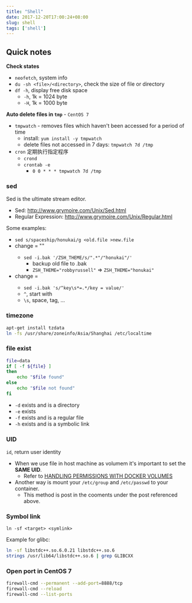 ```yaml
---
title: "Shell"
date: 2017-12-20T17:00:24+08:00
slug: shell
tags: ['shell']
---
```


## Quick notes

**Check states**

- `neofetch`, system info
- `du -sh <file>/<directory>`, check the size of file or directory
- `df -h`, display free disk space
    - `-h`, 1k = 1024 byte
    - `-H`, 1k = 1000 byte


**Auto delete files in `tmp`** - `CentOS 7`

- `tmpwatch` - removes files which haven't been accessed for a period of time
    - install: `yum install -y tmpwatch`
    - delete files not accessed in 7 days: `tmpwatch 7d /tmp`
- `cron` 定期执行指定程序
    - `crond`
    - `crontab -e`
        - `0 0 * * * tmpwatch 7d /tmp`

<!--more-->

### sed

Sed is the ultimate stream editor.

- Sed: http://www.grymoire.com/Unix/Sed.html
- Regular Expression: http://www.grymoire.com/Unix/Regular.html

Some examples:

- `sed s/spaceship/honukai/g <old.file >new.file`
- change <key> = "<value>"
    - `sed -i.bak '/ZSH_THEME/s/".*"/"honukai"/'`
        - backup old file to <filename>.bak
        - `ZSH_THEME="robbyrussell"` => `ZSH_THEME="honukai"`
- change <key> = <value>
    - `sed -i.bak 's/^key\s*=.*/key = value/'`
    - `^`, start with
    - `\s`, space, tag, ...

### timezone

```sh
apt-get install tzdata
ln -fs /usr/share/zoneinfo/Asia/Shanghai /etc/localtime
```

### file exist

``` sh
file=data
if [ -f ${file} ]
then
    echo "$file found"
else
    echo "$file not found"
fi
```

- `-d` exists and is a directory
- `-e` exists
- `-f` exists and is a regular file
- `-h` exists and is a symbolic link

### UID

`id`, return user identity

- When we use file in host machine as volumem it's important to set the **SAME UID**.
    - Refer to [HANDLING PERMISSIONS WITH DOCKER VOLUMES](https://denibertovic.com/posts/handling-permissions-with-docker-volumes/)
- Another way is mount your `/etc/group` and `/etc/passwd` to your container.
    - This method is post in the cooments under the post referenced above.

### Symbol link

`ln -sf <target> <symlink>`

Example for glibc:

``` sh
ln -sf libstdc++.so.6.0.21 libstdc++.so.6
strings /usr/lib64/libstdc++.so.6 | grep GLIBCXX
```

### Open port in CentOS 7

``` sh
firewall-cmd --permanent --add-port=8888/tcp
firewall-cmd --reload
firewall-cmd --list-ports
```

